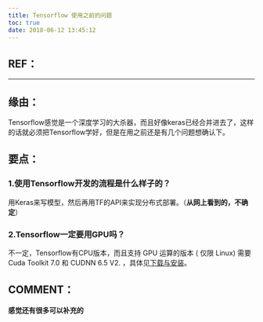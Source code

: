 ```yaml
---
title: Tensorflow 使用之前的问题
toc: true
date: 2018-06-12 13:45:12
---
```




## REF：

********************************************************************************


## 缘由：


Tensorflow感觉是一个深度学习的大杀器，而且好像keras已经合并进去了，这样的话就必须把Tensorflow学好，但是在用之前还是有几个问题想确认下。


## 要点：




### 1.使用Tensorflow开发的流程是什么样子的？


用Keras来写模型，然后再用TF的API来实现分布式部署。（**从网上看到的，不确定**）


### 2.Tensorflow一定要用GPU吗？


不一定，Tensorflow有CPU版本，而且支持 GPU 运算的版本 ( 仅限 Linux) 需要 Cuda Toolkit 7.0 和 CUDNN 6.5 V2. ，具体见[下载与安装](http://wiki.jikexueyuan.com/project/tensorflow-zh/get_started/os_setup.html)。




## COMMENT：


**感觉还有很多可以补充的**


## 



